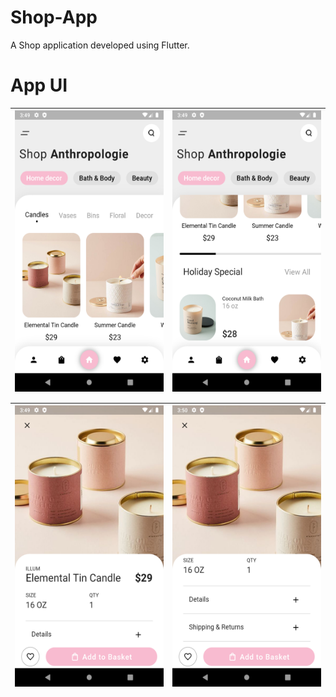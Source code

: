 # Shop-App

A Shop application developed using Flutter.



# App UI

 <img align="left" alt="Splash Screen" src="assets/images/UI1.png" width="250px" height="450" /> | <img align="left" alt="Welcome Screen" src="assets/images/UI2.png" width="250px" height="450"/> 
| -------------------------------------------------------------------------------------------------------------------------------------------------- | ---------------------------------------------------------------------------------------------------------------------------------------------------- 

 <img align="left" alt="Splash Screen" src="assets/images/UI3.png" width="250px" height="450" /> | <img align="left" alt="Welcome Screen" src="assets/images/UI4.png" width="250px" height="450"/> 
| -------------------------------------------------------------------------------------------------------------------------------------------------- | ---------------------------------------------------------------------------------------------------------------------------------------------------- 
